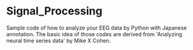# Signal_Processing
Sample code of how to analyze your EEG data by Python with Japanese annotation.
The basic idea of those codes are derived from 'Analyzing neural time series data' by Mike X Cohen.
